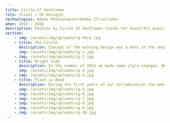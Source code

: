 ```yaml
---
title: Circle of Gentlemen
role: Visual / UX Designer
technologies: Adobe Photoshop<br>Adobe Illustrator
when: 2010 – 2016
description: Fashion by Circle of Gentlemen stands for beautiful qualities and sophisticated style brought together in elegant collections. In 2010, I was invited to a website design pitch and won. Untill 2016, we have been working closely together to display a beautiful online collection every six months.
section:
    - img: /assets/img/uploads/cg-hero.jpg
    - title: The Circle
      description: Concept of the winning design was a menu in the shape of a circle. Which uses rotation to navigate the website. Besides, the models were clickable and served as a shortcut to the collection page.
      img: /assets/img/uploads/cg-1.jpg
    - img: /assets/img/uploads/cg-2.jpg
    - title: Bright Side
      description: In the summer of 2012 we made some style changes. We moved away from circular navigation. Also, I took the opportunity to make the website lighter.
      img: /assets/img/uploads/cg-3.jpg
    - img: /assets/img/uploads/cg-4.jpg
    - title: Flash is dead
      description: During the first years of our collaboration the website was implemented in Flash. By the end of 2012 we made the transition to HTML5. Thanks to development agency Tweede Golf this was a very smooth one.
      img: /assets/img/uploads/cg-5.jpg
    - img: /assets/img/uploads/cg-6.jpg
    - img: /assets/img/uploads/cg-7.jpg
    - img: /assets/img/uploads/cg-8.jpg
    - img: /assets/img/uploads/cg-9.jpg
    - img: /assets/img/uploads/cg-10.jpg
---
```

